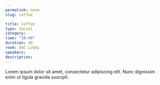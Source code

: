 ```yaml
---
permalink: none
slug: coffee

title: Coffee
type: Social
category:
time: "10:40"
duration: 30
room: DAC Lobby
speakers:
description:
---
```

Lorem ipsum dolor sit amet, consectetur adipiscing elit. Nunc dignissim enim ut ligula gravida suscipit.